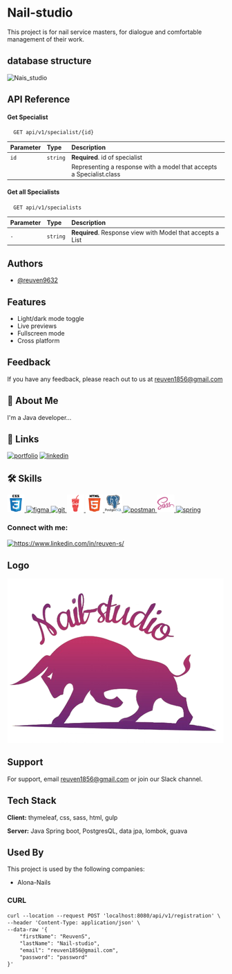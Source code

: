 
# Nail-studio

This project is for nail service masters, for dialogue and comfortable management of their work.
## database structure

![Nais_studio](https://user-images.githubusercontent.com/66059644/208201545-3d3c08d5-2a67-4e87-9a97-af1891535c4a.PNG)


## API Reference

#### Get Specialist

```http
  GET api/v1/specialist/{id}
```

| Parameter | Type     | Description                |
| :-------- | :------- | :------------------------- |
| `id` | `string` | **Required**. id of specialist
|           |           |Representing a response with a model that accepts a Specialist.class |

#### Get all Specialists

```http
  GET api/v1/specialists
```

| Parameter | Type     | Description                       |
| :-------- | :------- | :-------------------------------- |
| `-`      | `string` | **Required**. Response view with Model that accepts a List<Specialist> |



## Authors

- [@reuven9632](https://github.com/reuven9632)


## Features

- Light/dark mode toggle
- Live previews
- Fullscreen mode
- Cross platform


## Feedback

If you have any feedback, please reach out to us at reuven1856@gmail.com


## 🚀 About Me
I'm a Java developer...


## 🔗 Links
[![portfolio](https://img.shields.io/badge/my_portfolio-000?style=for-the-badge&logo=ko-fi&logoColor=white)](https://github.com/reuven9632/Nail_studio)
[![linkedin](https://img.shields.io/badge/linkedin-0A66C2?style=for-the-badge&logo=linkedin&logoColor=white)](https://www.linkedin.com/in/reuven-s/)


## 🛠 Skills
<p align="left"> <a href="https://www.w3schools.com/css/" target="_blank" rel="noreferrer"> <img src="https://raw.githubusercontent.com/devicons/devicon/master/icons/css3/css3-original-wordmark.svg" alt="css3" width="40" height="40"/> </a> <a href="https://www.figma.com/" target="_blank" rel="noreferrer"> <img src="https://www.vectorlogo.zone/logos/figma/figma-icon.svg" alt="figma" width="40" height="40"/> </a> <a href="https://git-scm.com/" target="_blank" rel="noreferrer"> <img src="https://www.vectorlogo.zone/logos/git-scm/git-scm-icon.svg" alt="git" width="40" height="40"/> </a> <a href="https://gulpjs.com" target="_blank" rel="noreferrer"> <img src="https://raw.githubusercontent.com/devicons/devicon/master/icons/gulp/gulp-plain.svg" alt="gulp" width="40" height="40"/> </a> <a href="https://www.w3.org/html/" target="_blank" rel="noreferrer"> <img src="https://raw.githubusercontent.com/devicons/devicon/master/icons/html5/html5-original-wordmark.svg" alt="html5" width="40" height="40"/> </a> <a href="https://www.postgresql.org" target="_blank" rel="noreferrer"> <img src="https://raw.githubusercontent.com/devicons/devicon/master/icons/postgresql/postgresql-original-wordmark.svg" alt="postgresql" width="40" height="40"/> </a> <a href="https://postman.com" target="_blank" rel="noreferrer"> <img src="https://www.vectorlogo.zone/logos/getpostman/getpostman-icon.svg" alt="postman" width="40" height="40"/> </a> <a href="https://sass-lang.com" target="_blank" rel="noreferrer"> <img src="https://raw.githubusercontent.com/devicons/devicon/master/icons/sass/sass-original.svg" alt="sass" width="40" height="40"/> </a> <a href="https://spring.io/" target="_blank" rel="noreferrer"> <img src="https://www.vectorlogo.zone/logos/springio/springio-icon.svg" alt="spring" width="40" height="40"/> </a> </p>


<h3 align="left">Connect with me:</h3>
<p align="left">
<a href="https://www.linkedin.com/in/reuven-s/" target="blank"><img align="center" src="https://raw.githubusercontent.com/rahuldkjain/github-profile-readme-generator/master/src/images/icons/Social/linked-in-alt.svg" alt="https://www.linkedin.com/in/reuven-s/" height="30" width="40" /></a>
</p>



## Logo

![Logo](https://github.com/reuven9632/Nail_studio/blob/main/src/main/resources/static/images/readme/logo.png)


## Support

For support, email reuven1856@gmail.com or join our Slack channel.


## Tech Stack

**Client:** thymeleaf, css, sass, html, gulp

**Server:** Java Spring boot, PostgresQL, data jpa, lombok, guava


## Used By

This project is used by the following companies:

- Alona-Nails



### CURL
```
curl --location --request POST 'localhost:8080/api/v1/registration' \
--header 'Content-Type: application/json' \
--data-raw '{
    "firstName": "ReuvenS",
    "lastName": "Nail-studio",
    "email": "reuven1856@gmail.com",
    "password": "password"
}'
```
